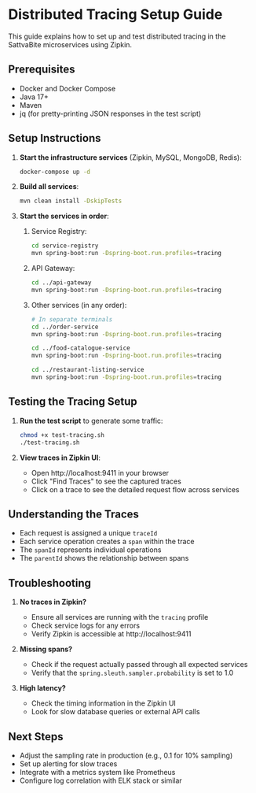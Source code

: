 # Distributed Tracing Setup Guide

This guide explains how to set up and test distributed tracing in the SattvaBite microservices using Zipkin.

## Prerequisites

- Docker and Docker Compose
- Java 17+
- Maven
- jq (for pretty-printing JSON responses in the test script)

## Setup Instructions

1. **Start the infrastructure services** (Zipkin, MySQL, MongoDB, Redis):
   ```bash
   docker-compose up -d
   ```

2. **Build all services**:
   ```bash
   mvn clean install -DskipTests
   ```

3. **Start the services in order**:
   1. Service Registry:
      ```bash
      cd service-registry
      mvn spring-boot:run -Dspring-boot.run.profiles=tracing
      ```
   
   2. API Gateway:
      ```bash
      cd ../api-gateway
      mvn spring-boot:run -Dspring-boot.run.profiles=tracing
      ```
   
   3. Other services (in any order):
      ```bash
      # In separate terminals
      cd ../order-service
      mvn spring-boot:run -Dspring-boot.run.profiles=tracing
      
      cd ../food-catalogue-service
      mvn spring-boot:run -Dspring-boot.run.profiles=tracing
      
      cd ../restaurant-listing-service
      mvn spring-boot:run -Dspring-boot.run.profiles=tracing
      ```

## Testing the Tracing Setup

1. **Run the test script** to generate some traffic:
   ```bash
   chmod +x test-tracing.sh
   ./test-tracing.sh
   ```

2. **View traces in Zipkin UI**:
   - Open http://localhost:9411 in your browser
   - Click "Find Traces" to see the captured traces
   - Click on a trace to see the detailed request flow across services

## Understanding the Traces

- Each request is assigned a unique `traceId`
- Each service operation creates a `span` within the trace
- The `spanId` represents individual operations
- The `parentId` shows the relationship between spans

## Troubleshooting

1. **No traces in Zipkin?**
   - Ensure all services are running with the `tracing` profile
   - Check service logs for any errors
   - Verify Zipkin is accessible at http://localhost:9411

2. **Missing spans?**
   - Check if the request actually passed through all expected services
   - Verify that the `spring.sleuth.sampler.probability` is set to 1.0

3. **High latency?**
   - Check the timing information in the Zipkin UI
   - Look for slow database queries or external API calls

## Next Steps

- Adjust the sampling rate in production (e.g., 0.1 for 10% sampling)
- Set up alerting for slow traces
- Integrate with a metrics system like Prometheus
- Configure log correlation with ELK stack or similar
